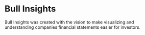 # Bull Insights
Bull Insights was created with the vision to make visualizing and understanding companies financial statements easier for investors.